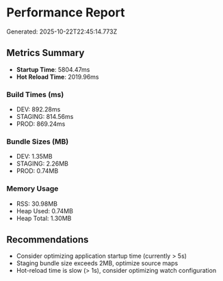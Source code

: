 # Performance Report

Generated: 2025-10-22T22:45:14.773Z

## Metrics Summary

- **Startup Time**: 5804.47ms
- **Hot Reload Time**: 2019.96ms

### Build Times (ms)
- DEV: 892.28ms
- STAGING: 814.56ms
- PROD: 869.24ms

### Bundle Sizes (MB)
- DEV: 1.35MB
- STAGING: 2.26MB
- PROD: 0.74MB

### Memory Usage
- RSS: 30.98MB
- Heap Used: 0.74MB
- Heap Total: 1.30MB

## Recommendations

- Consider optimizing application startup time (currently > 5s)
- Staging bundle size exceeds 2MB, optimize source maps
- Hot-reload time is slow (> 1s), consider optimizing watch configuration